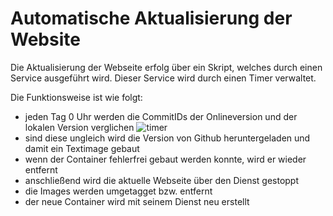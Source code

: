 # Automatische Aktualisierung der Website
Die Aktualisierung der Webseite erfolg über ein Skript, welches durch einen Service ausgeführt wird. Dieser Service wird durch einen Timer verwaltet.

Die Funktionsweise ist wie folgt:
- jeden Tag 0 Uhr werden die CommitIDs der Onlineversion und der lokalen Version verglichen
![timer](https://user-images.githubusercontent.com/98982162/221189637-4340ef00-7947-42f9-b533-18a8009ffac2.png)
- sind diese ungleich wird die Version von Github heruntergeladen und damit ein Textimage gebaut
- wenn der Container fehlerfrei gebaut werden konnte, wird er wieder entfernt
- anschließend wird die aktuelle Webseite über den Dienst gestoppt
- die Images werden umgetagget bzw. entfernt
- der neue Container wird mit seinem Dienst neu erstellt